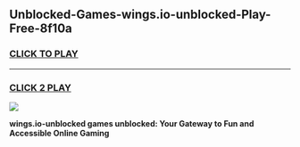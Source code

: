 
## Unblocked-Games-wings.io-unblocked-Play-Free-8f10a
<h3>
<a href="https://premium76.site?title=wings.io-unblocked&ref=20M">CLICK TO PLAY</a></h3>
<hr>

<h3>
<a href="https://premium76.site?title=wings.io-unblocked&ref=20M">CLICK 2 PLAY</a>
  
</h3>

<a href="https://premium76.site?title=wings.io-unblocked&ref=19M"><img src="https://clearcache.store/games.png"></a>


**wings.io-unblocked games unblocked: Your Gateway to Fun and Accessible Online Gaming**
